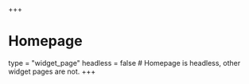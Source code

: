+++
# Homepage
type = "widget_page"
headless = false  # Homepage is headless, other widget pages are not.
+++